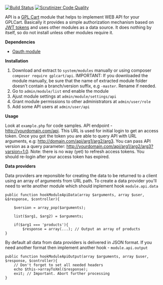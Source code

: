 [![Build Status](https://scrutinizer-ci.com/g/gplcart/api/badges/build.png?b=master)](https://scrutinizer-ci.com/g/gplcart/api/build-status/master)
[![Scrutinizer Code Quality](https://scrutinizer-ci.com/g/gplcart/api/badges/quality-score.png?b=master)](https://scrutinizer-ci.com/g/gplcart/api/?branch=master)

API is a [GPL Cart](https://github.com/gplcart/gplcart) module that helps to implement WEB API for your GPLCart. Basically it provides a simple authorization mechanism based on [JWT tokens](https://jwt.io) and uses other modules as a data source. It does nothing by itself, so do not install unless other modules require it.

**Dependencies**

- [Oauth module](https://github.com/gplcart/oauth)

**Installation**

1. Download and extract to `system/modules` manually or using composer `composer require gplcart/api`. IMPORTANT: If you downloaded the module manually, be sure that the name of extracted module folder doesn't contain a branch/version suffix, e.g `-master`. Rename if needed.
2. Go to `admin/module/list` end enable the module
3. Ajust module settings at `admin/module/settings/api`
4. Grant module permissions to other administrators at `admin/user/role`
5. Add some API users at `admin/user/api`

**Usage**

Look at `example.php` for code samples.
API endpoint - http://yourdomain.com/api. This URL is used for initial login to get an access token. Once you got the token you are able to query API with URL arguments, e.g: http://domain.com/api/arg1/arg2/arg3. You can pass API version as a query parameter: http://yourdomain.com/api/arg1/arg2/arg3?varsion=1.0. Note: there is no way (yet) to refresh access tokens. You should re-login after your access token has expired.

**Data providers**

Data providers are reponsible for creating the data to be returned to a client using an array of arguments from URL path. To create a data provider you'll need to write another module which should inplement hook `module.api.data`

    public function hookModuleApiData(array $arguments, array $user, &$response, $controller){
    	
		$version = array_pop($arguments);
    	
		list($arg1, $arg2) = $arguments;
    
    	if($arg1 === 'products'){
    		$response = array(...); // Output an array of products
    }

By default all data from data providers is delivered in JSON format. If you need another format then implement another hook - `module.api.output`

    public function hookModuleApiOutput(array $arguments, array $user, $response, $controller){
        // Don't forget to set all needed headers
		echo $this->arrayToXml($response);
		exit; // Important. Abort further processing
    }
